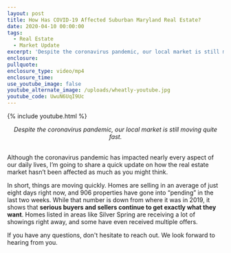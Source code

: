 ```yaml
---
layout: post
title: How Has COVID-19 Affected Suburban Maryland Real Estate?
date: 2020-04-10 00:00:00
tags:
  - Real Estate
  - Market Update
excerpt: 'Despite the coronavirus pandemic, our local market is still moving quite fast.'
enclosure:
pullquote:
enclosure_type: video/mp4
enclosure_time:
use_youtube_image: false
youtube_alternate_image: /uploads/wheatly-youtube.jpg
youtube_code: UwuN6UqI9Uc
---
```


{% include youtube.html %}

<center><em>Despite the coronavirus pandemic, our local market is still moving quite fast.</em></center>

<br>Although the coronavirus pandemic has impacted nearly every aspect of our daily lives, I’m going to share a quick update on how the real estate market hasn’t been affected as much as you might think.

In short, things are moving quickly. Homes are selling in an average of just eight days right now, and 906 properties have gone into “pending” in the last two weeks. While that number is down from where it was in 2019, it shows that **serious buyers and sellers continue to get exactly what they want**. Homes listed in areas like Silver Spring are receiving a lot of showings right away, and some have even received multiple offers.

If you have any questions, don't hesitate to reach out. We look forward to hearing from you.
